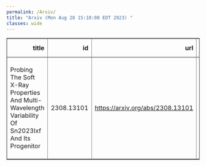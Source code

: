 ```yaml
---
permalink: /Arxiv/
title: "Arxiv (Mon Aug 28 15:10:08 EDT 2023) "
classes: wide
---
```

<table border="1" class="dataframe">
  <thead>
    <tr style="text-align: right;">
      <th>title</th>
      <th>id</th>
      <th>url</th>
      <th>authors</th>
      <th>Local Authors</th>
    </tr>
  </thead>
  <tbody>
    <tr>
      <td>Probing The Soft X-Ray Properties And Multi-Wavelength Variability Of   Sn2023Ixf And Its Progenitor</td>
      <td>2308.13101</td>
      <td><a href="https://arxiv.org/abs/2308.13101" target="_blank">https://arxiv.org/abs/2308.13101</a></td>
      <td>Sonja Panjkov, Katie Auchettl, Benjamin J. Shappee, Aaron Do, Laura A. Lopez, John F. Beacom</td>
      <td>John Beacom, John F. Beacom, Laura Lopez</td>
    </tr>
  </tbody>
</table>